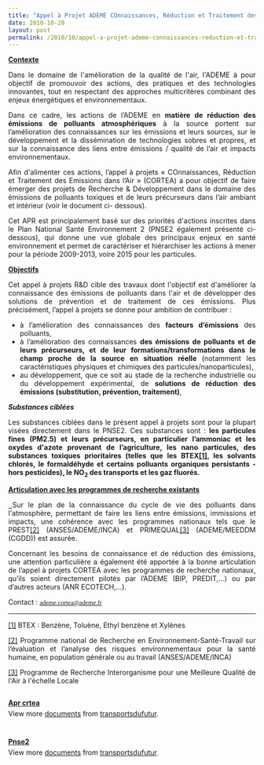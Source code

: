 ```yaml
---
title: "Appel à Projet ADEME COnnaissances, Réduction et Traitement des Emissions dans l’Air\"\""
date: 2010-10-28
layout: post
permalink: /2010/10/appel-a-projet-ademe-connaissances-reduction-et-traitement-des-emissions-dans-lair.html
---
```


<p style="text-align: justify"><span style="font-family: %value"><strong><span style="text-decoration: underline">Contexte</span></strong></span></p> <p style="text-align: justify"><span style="font-family: %value">Dans le domaine de l'amélioration de la qualité de l'air, l'ADEME à pour objectif de promouvoir des actions, des pratiques et des technologies innovantes, tout en respectant des approches multicritères combinant des enjeux énergétiques et environnementaux.</span></p> <p style="text-align: justify"><span style="font-family: %value">Dans ce cadre, les actions de l’ADEME en <strong>matière de réduction des émissions de polluants atmosphériques</strong> à la source portent sur l’amélioration des connaissances sur les émissions et leurs sources, sur le développement et la dissémination de technologies sobres et propres, et sur la connaissance des liens entre émissions / qualité de l’air et impacts environnementaux.</span></p> <p style="text-align: justify"><span style="font-family: %value">Afin d'alimenter ces actions, l’appel à projets « COnnaissances, Réduction et Traitement des Emissions dans l’Air » (CORTEA) a pour objectif de faire émerger des projets de Recherche & Développement dans le domaine des émissions de polluants toxiques et de leurs précurseurs dans l’air ambiant et intérieur (voir le document ci- dessous). </span></p>  <!--more-->   <p style="text-align: justify"><span style="font-family: %value">Cet APR est principalement basé sur des priorités d'actions inscrites dans le Plan National Santé Environnement 2 (PNSE2 également présenté ci-dessous), qui donne une vue globale des principaux enjeux en santé environnement et permet de caractériser et hiérarchiser les actions à mener pour la période 2009-2013, voire 2015 pour les particules.</span></p> <p style="text-align: justify"><span style="font-family: %value"><strong><span style="text-decoration: underline">Objectifs</span></strong></span></p> <p style="text-align: justify"><span style="font-family: %value">Cet appel à projets R&D cible des travaux dont l'objectif est d'améliorer la connaissance des émissions de polluants dans l'air et de développer des solutions de prévention et de traitement de ces émissions. Plus précisément, l’appel à projets se donne pour ambition de contribuer :</span></p> <ul style="text-align: justify"> <li><span style="font-family: %value">à l’amélioration des connaissances des <strong>facteurs d’émissions</strong> des polluants,</span></li> <li><span style="font-family: %value">à l’amélioration des connaissances <strong>des émissions de polluants et de leurs précurseurs, et de leur formations/transformations dans le champ proche de la source en situation réelle </strong>(notamment les caractéristiques physiques et chimiques des particules/nanoparticules),</span></li> <li><span style="font-family: %value">au développement, que ce soit au stade de la recherche industrielle ou du développement expérimental, de <strong>solutions de réduction des émissions (substitution, prévention, traitement)</strong>,</span></li> </ul> <p style="text-align: justify"><span style="font-family: %value"><strong><em>Substances ciblées</em></strong></span></p> <p style="text-align: justify"><span style="font-family: %value">Les substances ciblées dans le présent appel à projets sont pour la plupart visées directement dans le PNSE2. Ces substances sont : <strong>les particules fines (PM2.5) et leurs précurseurs, en particulier l’ammoniac et les oxydes d'azote provenant de l’agriculture, les nano particules, des substances toxiques prioritaires (telles que les BTEX<a href="http://www.typepad.com/site/blogs/6a0120a66d2ad4970b0128756e7ed4970c/post/compose#_ftn1"><strong>[1]</strong></a>, les solvants chlorés, le formaldéhyde et certains polluants organiques persistants - hors pesticides), le NO<sub>2</sub> des transports et les gaz fluorés.</strong></span></p> <p style="text-align: justify"><span style="font-family: %value"><strong><span style="text-decoration: underline">Articulation avec les programmes de recherche existants</span></strong></span></p> <p style="text-align: justify"><span style="font-family: %value"><strong><span style="text-decoration: underline"> </span></strong>Sur le plan de la connaissance du cycle de vie des polluants dans l'atmosphère, permettant de faire les liens entre émissions, immissions et impacts, une cohérence avec les programmes nationaux tels que le PREST<a href="http://www.typepad.com/site/blogs/6a0120a66d2ad4970b0128756e7ed4970c/post/compose#_ftn2">[2]</a> (ANSES/ADEME/INCA) et PRIMEQUAL<a href="http://www.typepad.com/site/blogs/6a0120a66d2ad4970b0128756e7ed4970c/post/compose#_ftn3">[3]</a> (ADEME/MEEDDM (CGDD)) est assurée.</span></p> <p style="text-align: justify"><span style="font-family: %value">Concernant les besoins de connaissance et de réduction des émissions, une attention particulière a également été apportée à la bonne articulation de l’appel à projets CORTEA avec les programmes de recherche nationaux, qu’ils soient directement pilotés par l’ADEME (BIP, PREDIT,…) ou par d’autres acteurs (ANR ECOTECH,…).</span></p> <p style="text-align: justify"><span style="font-family: %value">Contact : </span><span style="font-size: small;color: #009b9b;font-family: Verdana"><span style="font-size: small;color: #009b9b;font-family: Verdana"><span style="font-size: small;color: #009b9b;font-family: Verdana"><a href="mailto:ademe.cortea@ademe.fr">ademe.cortea@ademe.fr</a></span></span></span> <p style="text-align: justify"> <hr size="1" /> </p> <div> <div style="text-align: justify"> <p><span style="font-family: %value"><a href="http://www.typepad.com/site/blogs/6a0120a66d2ad4970b0128756e7ed4970c/post/compose#_ftnref1">[1]</a> BTEX : Benzène, Toluène, Ethyl benzène et Xylènes</span></p> </div> <div style="text-align: justify"> <p><span style="font-family: %value"><a href="http://www.typepad.com/site/blogs/6a0120a66d2ad4970b0128756e7ed4970c/post/compose#_ftnref2">[2]</a> Programme national de Recherche en Environnement-Santé-Travail sur l’évaluation et l’analyse des risques environnementaux pour la santé humaine, en population générale ou au travail (ANSES/ADEME/INCA)</span></p> </div> <div> <p style="text-align: justify"><span style="font-family: %value"><a href="http://www.typepad.com/site/blogs/6a0120a66d2ad4970b0128756e7ed4970c/post/compose#_ftnref3">[3]</a> Programme de Recherche Interorganisme pour une Meilleure Qualité de l'Air à l'échelle Locale</span></p> </div> </div> <p><img alt="" border="0" height="0" src="http://counters.gigya.com/wildfire/IMP/CXNID=2000002.0NXC/bT*xJmx*PTEyODgyNjg4NDg5MzYmcHQ9MTI4ODI2ODg1Mzg*MSZwPTEwMTkxJmQ9V*ZfZW1iZWRfZG9jdW1lbnQmZz*yJm89Y2Rh/NmVhNWNjMWVjNGVkZGE4NzJmZWY5YzAxNWNlNjAmb2Y9MA==.gif" style="width: 0px;height: 0px" width="0" /></p> <div id="__ss_5594900" style="width: 477px"><strong style="margin: 12px 0 4px"><a href="http://www.slideshare.net/transportsdufutur/apr-crtea" title="Apr crtea">Apr crtea</a></strong>           <div style="padding: 5px 0 12px">View more <a href="http://www.slideshare.net/">documents</a> from <a href="http://www.slideshare.net/transportsdufutur">transportsdufutur</a>.</div> </div> <p><img alt="" border="0" height="0" src="http://counters.gigya.com/wildfire/IMP/CXNID=2000002.0NXC/bT*xJmx*PTEyODgyNjkwOTgwODUmcHQ9MTI4ODI2OTEwMDE*NiZwPTEwMTkxJmQ9V*ZfZW1iZWRfZG9jdW1lbnQmZz*yJm89Y2Rh/NmVhNWNjMWVjNGVkZGE4NzJmZWY5YzAxNWNlNjAmb2Y9MA==.gif" style="width: 0px;height: 0px" width="0" /></p> <div id="__ss_5594956" style="width: 477px"><strong style="margin: 12px 0 4px"><a href="http://www.slideshare.net/transportsdufutur/pnse2" title="Pnse2">Pnse2</a></strong>           <div style="padding: 5px 0 12px">View more <a href="http://www.slideshare.net/">documents</a> from <a href="http://www.slideshare.net/transportsdufutur">transportsdufutur</a>.</div> </div> </p>
